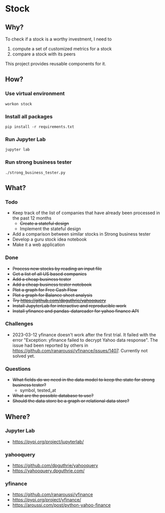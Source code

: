 # Stock

## Why?

To check if a stock is a worthy investment, I need to

1. compute a set of customized metrics for a stock
2. compare a stock with its peers

This project provides reusable components for it.

## How?
### Use virtual environment
```commandline
workon stock
```
### Install all packages
```commandline
pip install -r requirements.txt
```

### Run Jupyter Lab
```commandline
jupyter lab
```

### Run strong business tester
```commandline
./strong_business_tester.py
```

## What?

### Todo
* Keep track of the list of companies that have already been processed in the past 12 months
  * ~~Create a stateful design~~
  * Implement the stateful design
* Add a comparison between similar stocks in Strong business tester
* Develop a guru stock idea notebook
* Make it a web application

### Done
* ~~Process new stocks by reading an input file~~
* ~~Get a list of all US based companies~~
* ~~Add a cheap business tester~~
* ~~Add a cheap business tester notebook~~
* ~~Plot a graph for Free Cash Flow~~
* ~~Plot a graph for Balance sheet analysis~~
* ~~Try https://github.com/dpguthrie/yahooquery~~
* ~~Install JupyterLab for interactive and reproducible work~~
* ~~Install yfinance and pandas-datareader for yahoo finance API~~

### Challenges
* 2023-03-12 yfinance doesn't work after the first trial. It failed with the error "Exception: yfinance failed to
  decrypt Yahoo data response". The issue had been reported by others
  in https://github.com/ranaroussi/yfinance/issues/1407. Currently not solved yet.

### Questions
* ~~What fields do we need in the data model to keep the state for strong business tester?~~
  * symbol, tested_at
* ~~What are the possible database to use?~~
* ~~Should the data store be a graph or relational data store?~~ 

## Where?

### Jupyter Lab

* https://pypi.org/project/jupyterlab/

### yahooquery
* https://github.com/dpguthrie/yahooquery
* https://yahooquery.dpguthrie.com/

### yfinance

* https://github.com/ranaroussi/yfinance
* https://pypi.org/project/yfinance/
* https://aroussi.com/post/python-yahoo-finance
